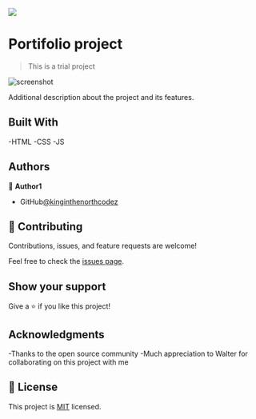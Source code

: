 ![](https://img.shields.io/badge/Microverse-blueviolet)

# Portifolio project

> This is a trial project

![screenshot](./app_screenshot.png)

Additional description about the project and its features.

## Built With

-HTML
-CSS
-JS
## Authors

👤 **Author1**

- GitHub[@kinginthenorthcodez](https://github.com/kinginthenorthcodez)

## 🤝 Contributing

Contributions, issues, and feature requests are welcome!

Feel free to check the [issues page](https://github.com/kinginthenorthcodez/trial-project/issues).

## Show your support

Give a ⭐️ if you like this project!

## Acknowledgments

-Thanks to the open source community 
-Much appreciation to Walter for collaborating on this project with me

## 📝 License

This project is [MIT](./MIT.md) licensed.
